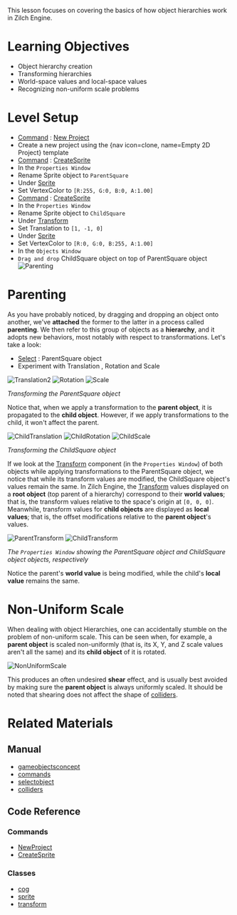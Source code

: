 This lesson focuses on covering the basics of how object hierarchies work in Zilch Engine.


 #  Learning Objectives


- Object hierarchy creation
- Transforming hierarchies
- World-space values and local-space values 
- Recognizing non-uniform scale problems  


 #  Level Setup


- [ Command](https://github.com/ZilchEngine/ZilchDocs/blob/master/zilch_editor_documentation/zilchmanual/editor/editorcommands/commands.markdown) : [ New Project](https://github.com/ZilchEngine/ZilchDocs/blob/master/code_reference/command_reference.markdown#newproject)
 - Create a new project using the {nav icon=clone, name=Empty 2D Project} template
- [ Command](https://github.com/ZilchEngine/ZilchDocs/blob/master/zilch_editor_documentation/zilchmanual/editor/editorcommands/commands.markdown) : [CreateSprite](https://github.com/ZilchEngine/ZilchDocs/blob/master/code_reference/command_reference.markdown#createsprite)
- In the `Properties Window`
 - Rename Sprite object to `ParentSquare`
 - Under [ Sprite](https://github.com/ZilchEngine/ZilchDocs/blob/master/code_reference/class_reference/sprite.markdown)
  - Set VertexColor  to `[R:255, G:0, B:0, A:1.00]`
- [ Command](https://github.com/ZilchEngine/ZilchDocs/blob/master/zilch_editor_documentation/zilchmanual/editor/editorcommands/commands.markdown) : [CreateSprite](https://github.com/ZilchEngine/ZilchDocs/blob/master/code_reference/command_reference.markdown#createsprite)
- In the `Properties Window`
 - Rename Sprite object to `ChildSquare`
 - Under [ Transform](https://github.com/ZilchEngine/ZilchDocs/blob/master/code_reference/class_reference/transform.markdown)
  - Set Translation  to `[1, -1, 0]`
 - Under [ Sprite](https://github.com/ZilchEngine/ZilchDocs/blob/master/code_reference/class_reference/sprite.markdown)
  - Set VertexColor  to `[R:0, G:0, B:255, A:1.00]`
- In the `Objects Window`
 - `Drag and drop` ChildSquare object on top of ParentSquare object
   ![Parenting](https://raw.githubusercontent.com/ZilchEngine/ZilchFiles/master/doc_files/46756.gif)


 #  Parenting


As you have probably noticed, by dragging and dropping an object onto another, we've **attached** the former to the latter in a process called **parenting**. We then refer to this group of objects as a **hierarchy**, and it adopts new behaviors, most notably with respect to transformations. Let's take a look:

- [ Select](https://github.com/ZilchEngine/ZilchDocs/blob/master/zilch_editor_documentation/zilchmanual/editor/editorcommands/selectobject.markdown) : ParentSquare object
- Experiment with Translation , Rotation and Scale 



![Translation2](https://raw.githubusercontent.com/ZilchEngine/ZilchFiles/master/doc_files/46733.gif) ![Rotation](https://raw.githubusercontent.com/ZilchEngine/ZilchFiles/master/doc_files/46735.gif) ![Scale](https://raw.githubusercontent.com/ZilchEngine/ZilchFiles/master/doc_files/46737.gif)


*Transforming the ParentSquare object*


Notice that, when we apply a transformation to the **parent object**, it is propagated to the **child object**. However, if we apply transformations to the child, it won't affect the parent.



![ChildTranslation](https://raw.githubusercontent.com/ZilchEngine/ZilchFiles/master/doc_files/46744.gif) ![ChildRotation](https://raw.githubusercontent.com/ZilchEngine/ZilchFiles/master/doc_files/46746.gif) ![ChildScale](https://raw.githubusercontent.com/ZilchEngine/ZilchFiles/master/doc_files/46748.gif)


*Transforming the ChildSquare object*


If we look at the [ Transform](https://github.com/ZilchEngine/ZilchDocs/blob/master/code_reference/class_reference/transform.markdown) component (in the `Properties Window`) of both objects while applying transformations to the ParentSquare object, we notice that while its transform values are modified, the ChildSquare object's values remain the same. In Zilch Engine, the [ Transform](https://github.com/ZilchEngine/ZilchDocs/blob/master/code_reference/class_reference/transform.markdown) values displayed on a **root object** (top parent of a hierarchy) correspond to their **world values**; that is, the transform values relative to the space's origin at `[0, 0, 0]`. Meanwhile, transform values for **child objects** are displayed as **local values**; that is, the offset modifications relative to the **parent object**'s values.



![ParentTransform](https://raw.githubusercontent.com/ZilchEngine/ZilchFiles/master/doc_files/46752.gif) ![ChildTransform](https://raw.githubusercontent.com/ZilchEngine/ZilchFiles/master/doc_files/46754.gif)


*The `Properties Window` showing the ParentSquare object and ChildSquare object objects, respectively*


Notice the parent's **world value** is being modified, while the child's **local value** remains the same.


 #  Non-Uniform Scale


When dealing with object Hierarchies, one can accidentally stumble on the problem of non-uniform scale. This can be seen when, for example, a **parent object** is scaled non-uniformly (that is, its X, Y, and Z scale values aren't all the same) and its **child object** of it is rotated.


![NonUniformScale](https://raw.githubusercontent.com/ZilchEngine/ZilchFiles/master/doc_files/46821.gif)

This produces an often undesired **shear** effect, and is usually best avoided by making sure the **parent object** is always uniformly scaled. It should be noted that shearing does not affect the shape of [ colliders](https://github.com/ZilchEngine/ZilchDocs/blob/master/zilch_editor_documentation/zilchmanual/physics/colliders.markdown).


 #  Related Materials
 ##  Manual
- [gameobjectsconcept](https://github.com/ZilchEngine/ZilchDocs/blob/master/zilch_editor_documentation/zilchmanual/architecture/cogs/gameobjectsconcept.markdown)
- [commands](https://github.com/ZilchEngine/ZilchDocs/blob/master/zilch_editor_documentation/zilchmanual/editor/editorcommands/commands.markdown)
- [selectobject](https://github.com/ZilchEngine/ZilchDocs/blob/master/zilch_editor_documentation/zilchmanual/editor/editorcommands/selectobject.markdown)
- [colliders](https://github.com/ZilchEngine/ZilchDocs/blob/master/zilch_editor_documentation/zilchmanual/physics/colliders.markdown)

 ##  Code Reference
 ###  Commands
- [ NewProject](https://github.com/ZilchEngine/ZilchDocs/blob/master/code_reference/command_reference.markdown#newproject)
- [ CreateSprite](https://github.com/ZilchEngine/ZilchDocs/blob/master/code_reference/command_reference.markdown#createsprite)

 ###  Classes
- [cog](https://github.com/ZilchEngine/ZilchDocs/blob/master/code_reference/class_reference/cog.markdown)
- [sprite](https://github.com/ZilchEngine/ZilchDocs/blob/master/code_reference/class_reference/sprite.markdown)
- [transform](https://github.com/ZilchEngine/ZilchDocs/blob/master/code_reference/class_reference/transform.markdown) 

 